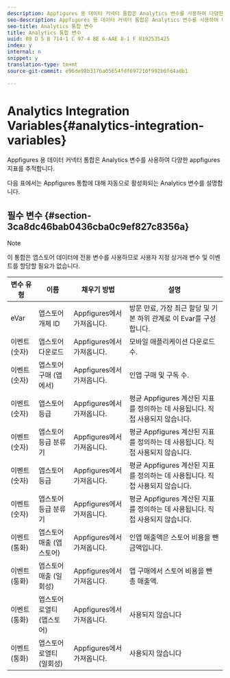 ```yaml
---
description: Appfigures 용 데이터 커넥터 통합은 Analytics 변수를 사용하여 다양한 appfigures 지표를 추적합니다.
seo-description: Appfigures 용 데이터 커넥터 통합은 Analytics 변수를 사용하여 다양한 appfigures 지표를 추적합니다.
seo-title: Analytics 통합 변수
title: Analytics 통합 변수
uuid: 08 D 5 B 714-1 C 97-4 BE 6-AAE 8-1 F 8192535425
index: y
internal: n
snippet: y
translation-type: tm+mt
source-git-commit: e96de98b3176a05654fdf697210f992b0fd4adb1

---
```



# Analytics Integration Variables{#analytics-integration-variables}

Appfigures 용 데이터 커넥터 통합은 Analytics 변수를 사용하여 다양한 appfigures 지표를 추적합니다.

다음 표에서는 Appfigures 통합에 대해 자동으로 활성화되는 Analytics 변수를 설명합니다.

## 필수 변수 {#section-3ca8dc46bab0436cba0c9ef827c8356a}

>[!NOTE]
>
>이 통합은 앱스토어 데이터에 전용 변수를 사용하므로 사용자 지정 상거래 변수 및 이벤트를 할당할 필요가 없습니다.

| 변수 유형 | 이름 | 채우기 방법 | 설명 |
|---|---|---|---|
| eVar | 앱스토어 개체 ID | Appfigures에서 가져옵니다. | 방문 만료, 가장 최근 할당 및 기본 하위 관계로 이 Evar를 구성합니다. |
| 이벤트 (숫자) | 앱스토어 다운로드 | Appfigures에서 가져옵니다. | 모바일 애플리케이션 다운로드 수. |
| 이벤트 (숫자) | 앱스토어 구매 (앱에서) | Appfigures에서 가져옵니다. | 인앱 구매 및 구독 수. |
| 이벤트 (숫자) | 앱스토어 등급 | Appfigures에서 가져옵니다. | 평균 Appfigures 계산된 지표를 정의하는 데 사용됩니다. 직접 사용되지 않습니다. |
| 이벤트 (숫자) | 앱스토어 등급 분류기 | Appfigures에서 가져옵니다. | 평균 Appfigures 계산된 지표를 정의하는 데 사용됩니다. 직접 사용되지 않습니다. |
| 이벤트 (숫자) | 앱스토어 등급 | Appfigures에서 가져옵니다. | 평균 Appfigures 계산된 지표를 정의하는 데 사용됩니다. 직접 사용되지 않습니다. |
| 이벤트 (숫자) | 앱스토어 등급 분류기 | Appfigures에서 가져옵니다. | 평균 Appfigures 계산된 지표를 정의하는 데 사용됩니다. 직접 사용되지 않습니다. |
| 이벤트 (통화) | 앱스토어 매출 (앱스토어) | Appfigures에서 가져옵니다. | 인앱 매출액은 스토어 비용을 뺀 금액입니다. |
| 이벤트 (통화) | 앱스토어 매출 (일회성) | Appfigures에서 가져옵니다. | 앱 구매에서 스토어 비용을 뺀 총 매출액. |
| 이벤트 (통화) | 앱스토어 로열티 (앱스토어) | Appfigures에서 가져옵니다. | 사용되지 않습니다 |
| 이벤트 (통화) | 앱스토어 로열티 (일회성) | Appfigures에서 가져옵니다. | 사용되지 않습니다 |

